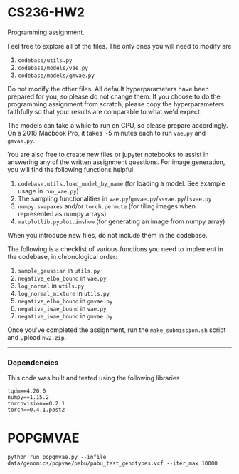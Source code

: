 # CS236-HW2

Programming assignment.

Feel free to explore all of the files. The only ones you will need to modify are

1. `codebase/utils.py`
2. `codebase/models/vae.py`
3. `codebase/models/gmvae.py`


Do not modify the other files. All default hyperparameters have been prepared
for you, so please do not change them. If you choose to do the programming
assignment from scratch, please copy the hyperparameters faithfully so that your
results are comparable to what we'd expect.

The models can take a while to run on CPU, so please prepare accordingly. On a
2018 Macbook Pro, it takes ~5 minutes each to run `vae.py` and `gmvae.py`. 

You are also free to create new files or jupyter notebooks to assist in
answering any of the written assignment questions. For image generation, you
will find the following functions helpful:

1. `codebase.utils.load_model_by_name` (for loading a model. See example usage in `run_vae.py`)
1. The sampling functionalities in `vae.py`/`gmvae.py`/`ssvae.py`/`fsvae.py`
1. `numpy.swapaxes` and/or `torch.permute` (for tiling images when represented as numpy arrays)
1. `matplotlib.pyplot.imshow` (for generating an image from numpy array)

When you introduce new files, do not include them in the codebase.

The following is a checklist of various functions you need to implement in the
codebase, in chronological order:

1. `sample_gaussian` in `utils.py`
1. `negative_elbo_bound` in `vae.py`
1. `log_normal` in `utils.py`
1. `log_normal_mixture` in `utils.py`
1. `negative_elbo_bound` in `gmvae.py`
1. `negative_iwae_bound` in `vae.py`
1. `negative_iwae_bound` in `gmvae.py`


Once you've completed the assignment, run the `make_submission.sh` script and upload `hw2.zip`.

---

### Dependencies

This code was built and tested using the following libraries

```
tqdm==4.20.0
numpy==1.15.2
torchvision==0.2.1
torch==0.4.1.post2
```

# POPGMVAE

```
python run_popgmvae.py --infile data/genomics/popvae/pabu/pabu_test_genotypes.vcf --iter_max 10000
```
